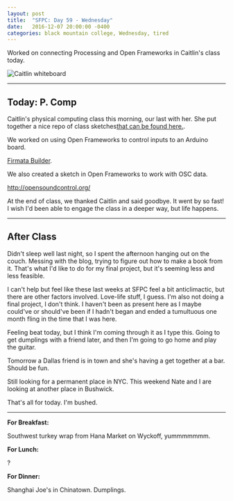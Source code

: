 ```yaml
---
layout: post
title:  "SFPC: Day 59 - Wednesday"
date:   2016-12-07 20:00:00 -0400
categories: black mountain college, Wednesday, tired
---
```


Worked on connecting Processing and Open Frameworks in Caitlin's class today.

![Caitlin whiteboard](/assets/sfpc-images/IMG_6814.JPG)

-----

<h2>Today: P. Comp</h2>

Caitlin's physical computing class this morning, our last with her. She put together a nice repo of class sketches[that can be found here.](https://github.com/caitlinmorris/sfpc-pcomp-f2016).

We worked on using Open Frameworks to control inputs to an Arduino board.

[Firmata Builder](http://firmatabuilder.com/).

We also created a sketch in Open Frameworks to work with OSC data.

http://opensoundcontrol.org/

At the end of class, we thanked Caitlin and said goodbye. It went by so fast! I wish I'd been able to engage the class in a deeper way, but life happens.

-----

<h2>After Class</h2>

Didn't sleep well last night, so I spent the afternoon hanging out on the couch. Messing with the blog, trying to figure out how to make a book from it. That's what I'd like to do for my final project, but it's seeming less and less feasible.

I can't help but feel like these last weeks at SFPC feel a bit anticlimactic, but there are other factors involved. Love-life stuff, I guess. I'm also not doing a final project, I don't think. I haven't been as present here as I maybe could've or should've been if I hadn't began and ended a tumultuous one month fling in the time that I was here.

Feeling beat today, but I think I'm coming through it as I type this. Going to get dumplings with a friend later, and then I'm going to go home and play the guitar.

Tomorrow a Dallas friend is in town and she's having a get together at a bar. Should be fun.

Still looking for a permanent place in NYC. This weekend Nate and I are looking at another place in Bushwick.

That's all for today. I'm bushed.

-----

**For Breakfast:**

Southwest turkey wrap from Hana Market on Wyckoff, yummmmmmm.

**For Lunch:**

?

**For Dinner:**

Shanghai Joe's in Chinatown. Dumplings.
